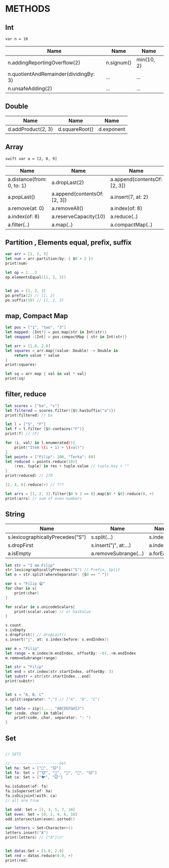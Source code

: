 # METHODS 

## Int
```var n = 10```


Name | Name | Name
------------ | ------------- | -------------
n.addingReportingOverflow(2) | n.signum()| min(10, 2)
n.quotientAndRemainder(dividingBy: 3) |  ...| ... 
n.unsafeAdding(2) | ...  | ...  

## Double

Name | Name | Name
------------ | ------------- | -------------
d.addProduct(2, 3)  | d.squareRoot()| d.exponent 


## Array
```swift var a = [2, 8, 9]```

Name | Name | Name
------------ | ------------- | -------------
a.distance(from: 0, to: 1) | a.dropLast(2)| a.append(contentsOf: [2, 3])
a.popLast() | a.append(contentsOf: [2, 3])| a.insert(7, at: 2)
a.remove(at: 0) | a.removeAll()  | a.index(of: 8)
a.index(of: 8) | a.reserveCapacity(10) |a.reduce(..)
a.filter(..) | a.map(..) |a.compactMap(..)

## Partition , Elements equal, prefix, suffix
```swift
var arr = [1, 2, 3]
let num = arr.partition(by: { $0 > 2 })
print(num)

let op = 1...3
op.elementsEqual([1, 2, 3])


let po = [1, 2, 3]
po.prefix(2) // [1, 2]
po.suffix(10) // [1, 2, 3]
```

## map, Compact Map
```swift
let pos = ["1", "two", "3"]
let mapped: [Int?] = pos.map{str in Int(str)}
let cmapped :[Int] = pos.compactMap { str in Int(str)}

let arr = [1.0, 2.0]
let squares = arr.map{(value: Double) -> Double in
    return value * value
}
print(squares)

let sq = arr.map { val in val * val}
print(sq)
```

## filter, reduce
```swift
let scores = ["ba", "c"]
let filtered = scores.filter({$0.hasSuffix("a")})
print(filtered) // ba

let l = ["S", "F"]
let f = l.filter {$0.contains("F")}
print(f) // [F]

for (i, val) in l.enumerated(){
    print("Item \(i + 1) + \(val)")
}
let points = ["Filip": 100, "Terka": 60]
let reduced = points.reduce(10){
    (res, tuple) in res + tuple.value // tuple.key + ""
}
print(reduced) // 170

[2, 4, 6].reduce(+) // ???

let arrs = [1, 2, 3].filter{$0 % 2 == 0}.map{$0 * $0}.reduce(0, +)
print(arrs) // sum of even numbers
```



## String
Name | Name | Name
------------ | ------------- | -------------
s.lexicographicallyPrecedes("S") | s.split(...)| s.index(..)
s.dropFirst| s.insert("j", at:...)| a.index(...)
a.isEmpty| a.removeSubrange(...)| a.forEach


```swift
let str = "I am Filip"
str.lexicographicallyPrecedes("S") // Prefix, Split
let o = str.split(whereSeparator: {$0 == " "})

var s = "Filip 😁"
for char in s{
    print(char)
}

for scalar in s.unicodeScalars{
    print(scalar.value) // or hasValue
}

s.count
s.isEmpty
s.dropFirst() // dropLast()
s.insert("j", at: s.index(before: s.endIndex))

var m = "Filip"
let range = m.index(m.endIndex, offsetBy: -6)..<m.endIndex
m.removeSubrange(range)

let str = "Filip"
let end = str.index(str.startIndex, offsetBy: 3)
let substr = str[str.startIndex...end]
print(substr)


let s = "A, B, C"
s.split(separator: ",") // ["A", "B", "C"]

let table = zip(1..., "ABCDEFGHIJ")
for (code, char) in table{
    print(code, char, separator: ": ")
}


```


## Set


```swift

// SETS

// ---------------------Set
let ha: Set = ["🐶", "🐱"]
let fa: Set = ["🐮", "🐔", "🐑", "🐶", "🐱"]
let ca: Set = ["🐦", "🐭"]

ha.isSubset(of: fa)
fa.isSuperset(of: ha)
fa.isDisjoint(with: ca)
// all are true

let odd: Set = [1, 3, 5, 7, 10]
let even: Set = [0, 2, 4, 6, 10]
odd.intersection(even).sorted()

var letters = Set<Character>()
letters.insert("A")
print(letters) // ["A"]\n"


let datas:Set = [1.0, 2.0]
let red = datas.reduce(0.0, +)
print(red)
```






